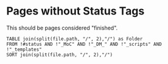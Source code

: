 # Pages without Status Tags
This should be pages considered "finished".

```dataview
TABLE join(split(file.path, "/", 2),"/") as Folder 
FROM !#status AND !"_MoC" AND !"_DM_" AND !"_scripts" AND !"_templates"
SORT join(split(file.path, "/", 2),"/")
```


